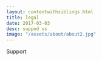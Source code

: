 ```yaml
---
layout: contentwithsiblings.html
title: legal
date: 2017-03-03
desc: suppod us
image: "/assets/about/about2.jpg"
---
```


 Support
